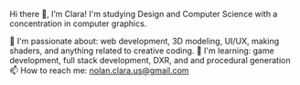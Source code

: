 Hi there 👋, I’m Clara! I'm studying Design and Computer Science with a concentration in computer graphics.

🤍 I'm passionate about: web development, 3D modeling, UI/UX, making shaders, and anything related to creative coding.
🌱 I'm learning: game development, full stack development, DXR, and and procedural generation
📫 How to reach me: nolan.clara.us@gmail.com






<!--
**clara-nolan/clara-nolan** is a ✨ _special_ ✨ repository because its `README.md` (this file) appears on your GitHub profile.

Here are some ideas to get you started:

- 🔭 I’m currently working on ...
- 🌱 I’m currently learning ...
- 👯 I’m looking to collaborate on ...
- 🤔 I’m looking for help with ...
- 💬 Ask me about ...
- 📫 How to reach me: ...
- 😄 Pronouns: ...
- ⚡ Fun fact: ...
-->
